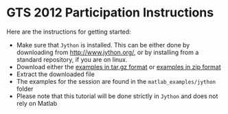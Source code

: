 # GTS 2012 Participation Instructions #

Here are the instructions for getting started:
  * Make sure that `Jython` is installed. This can be either done by downloading from http://www.jython.org/, or by installing from a standard repository, if you are on linux.
  * Download either the [examples in tar.gz format](http://javaplex.googlecode.com/files/gts-examples-2012.tar.gz) or [examples in zip format](http://javaplex.googlecode.com/files/gts-examples-2012.zip)
  * Extract the downloaded file
  * The examples for the session are found in the `matlab_examples/jython` folder
  * Please note that this tutorial will be done strictly in `Jython` and does not rely on Matlab